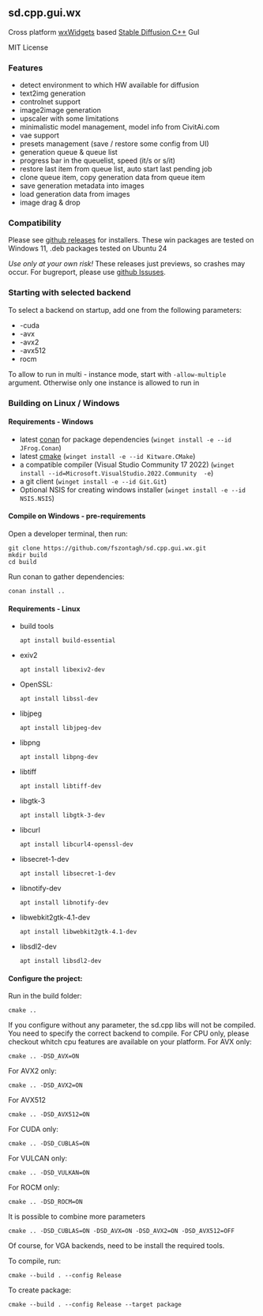 ## sd.cpp.gui.wx

Cross platform [wxWidgets](https://www.wxwidgets.org/) based [ Stable Diffusion C++](https://github.com/leejet/stable-diffusion.cpp) GuI

MIT License

### Features

- detect environment to which HW available for diffusion
- text2img generation
- controlnet support
- image2image generation
- upscaler with some limitations
- minimalistic model management, model info from CivitAi.com
- vae support
- presets management (save / restore some config from UI)
- generation queue & queue list
- progress bar in the queuelist, speed (it/s or s/it)
- restore last item from queue list, auto start last pending job
- clone queue item, copy generation data from queue item
- save generation metadata into images
- load generation data from images
- image drag & drop


### Compatibility

Please see [github releases](https://github.com/fszontagh/sd.cpp.gui.wx/releases) for installers. These win packages are tested on Windows 11, .deb packages tested on Ubuntu 24

_Use only at your own risk!_
These releases just previews, so crashes may occur. For bugreport, please use [github Issuses](https://github.com/fszontagh/sd.cpp.gui.wx/issues).

### Starting with selected backend
To select a backend on startup, add one from the following parameters:
 - -cuda
 - -avx
 - -avx2
 - -avx512
 - rocm
 
 To allow to run in multi - instance mode, start with ```-allow-multiple``` argument. Otherwise only one instance is allowed to run in

### Building on Linux / Windows

#### Requirements - Windows

- latest [conan]() for package dependencies (```winget install -e --id JFrog.Conan```)
- latest [cmake](https://cmake.org/) (```winget install -e --id Kitware.CMake```)
- a compatible compiler (Visual Studio Community 17 2022) (```winget install --id=Microsoft.VisualStudio.2022.Community  -e```)
- a git client (```winget install -e --id Git.Git```)
- Optional NSIS for creating windows installer (```winget install -e --id NSIS.NSIS```)

#### Compile on Windows - pre-requirements

 Open a developer terminal, then run:
 ```
 git clone https://github.com/fszontagh/sd.cpp.gui.wx.git
 mkdir build
 cd build
 ```
Run conan to gather dependencies:
```
conan install ..
```

#### Requirements - Linux
- build tools

  ```
  apt install build-essential
  ```

- exiv2

  ```
  apt install libexiv2-dev
  ```

- OpenSSL:

  ```
  apt install libssl-dev
  ```

- libjpeg

  ```
  apt install libjpeg-dev
  ```

- libpng

  ```
  apt install libpng-dev
  ```

- libtiff

  ```
  apt install libtiff-dev
  ```

- libgtk-3

  ```
  apt install libgtk-3-dev
  ```
- libcurl

  ```
  apt install libcurl4-openssl-dev
  ```
- libsecret-1-dev

  ```
  apt install libsecret-1-dev
  ```
- libnotify-dev

  ```
  apt install libnotify-dev
  ```
- libwebkit2gtk-4.1-dev

  ```
  apt install libwebkit2gtk-4.1-dev
  ```
- libsdl2-dev

  ```
  apt install libsdl2-dev
  ```

#### Configure the project: 
Run in the build folder:
```
cmake .. 
```
If you configure without any parameter, the sd.cpp libs will not be compiled. You need to specify the correct backend to compile. For CPU only, please checkout whitch cpu features are available on your platform. 
For AVX only: 
```
cmake .. -DSD_AVX=ON
```

For AVX2 only:
```
cmake .. -DSD_AVX2=ON
```

For AVX512
```
cmake .. -DSD_AVX512=ON
```

For CUDA only:
```
cmake .. -DSD_CUBLAS=ON
```
For VULCAN only:
```
cmake .. -DSD_VULKAN=ON
```
For ROCM only:
```
cmake .. -DSD_ROCM=ON
```
It is possible to combine more parameters 

```
cmake .. -DSD_CUBLAS=ON -DSD_AVX=ON -DSD_AVX2=ON -DSD_AVX512=OFF
```

Of course, for VGA backends, need to be install the required tools. 

To compile, run:
```
cmake --build . --config Release
```

To create package:
```
cmake --build . --config Release --target package
```